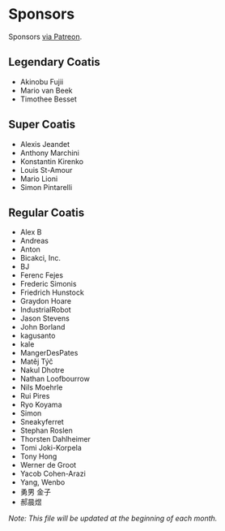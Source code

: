# Sponsors

Sponsors [via Patreon](https://www.patreon.com/sourcetrail).

## Legendary Coatis

* Akinobu Fujii
* Mario van Beek
* Timothee Besset

## Super Coatis

* Alexis Jeandet
* Anthony Marchini
* Konstantin Kirenko
* Louis St-Amour
* Mario Lioni
* Simon Pintarelli

## Regular Coatis

* Alex B
* Andreas
* Anton
* Bicakci, Inc.
* BJ
* Ferenc Fejes
* Frederic Simonis
* Friedrich Hunstock
* Graydon Hoare
* IndustrialRobot
* Jason Stevens
* John Borland
* kagusanto
* kale
* MangerDesPates
* Matěj Týč
* Nakul Dhotre
* Nathan Loofbourrow
* Nils Moehrle
* Rui Pires
* Ryo Koyama
* Simon
* Sneakyferret
* Stephan Roslen
* Thorsten Dahlheimer
* Tomi Joki-Korpela
* Tony Hong
* Werner de Groot
* Yacob Cohen-Arazi
* Yang, Wenbo
* 勇男 金子
* 郝晨煜

_Note: This file will be updated at the beginning of each month._
